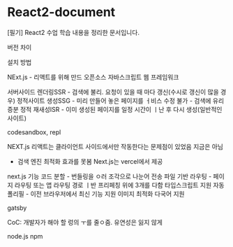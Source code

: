 # React2-document

[필기]
React2 수업 학습 내용을 정리한 문서입니다.

버전 차이

설치 방법

NExt.js - 리액트를 위해 만드 오픈소스 자바스크립트 웹 프레임워크

서버사이드 렌더링SSR  - 검색에 불리. 요청이 있을 때 마다 갱신(수시로 갱신이 많을 경우)
정적사이트 생성SSG - 미리 만들어 놓은 페이지를 ㅓ비스 수정 불가 - 검색에 유리
증분 정적 재새성ISR - 이미 생성된 페이지를 일정 시간이 ㅣ난 후 다시 생성(일반적인 사이트)

codesandbox, repl



NEXT.js 
리액트는 클라이언트 사이드에서만 작동한다는 문제점이 있었음 지금은 아님
 - 검색 엔진 최적화 효과를 못봄
Next.js는 vercel에서 제공


next.js 기능
코드 분할 - 번들링을 ㅇ러 조각으로 나눈어 전송
파일 기반 라우팅 - 페이지 라우팅 또는 앱 라우팅
경로 ㅣ반 프리페칭
위에 3개를 다함
타입스크립트 지원
자동 폴리필 - 이전 브라우저에서 최신 기능 지원
이미지 최적화
다국어 지원


gatsby


CoC: 개발자가 해야 할 렁의 ㅜ를 줄ㅇ줌. 유연성은 잃지 않게

node.js npm